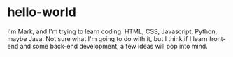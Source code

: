 # hello-world

I'm Mark, and I'm trying to learn coding.  HTML, CSS, Javascript, Python, maybe Java.  Not sure what I'm going to do with it, but I think if I learn front-end and some back-end development, a few ideas will pop into mind.
